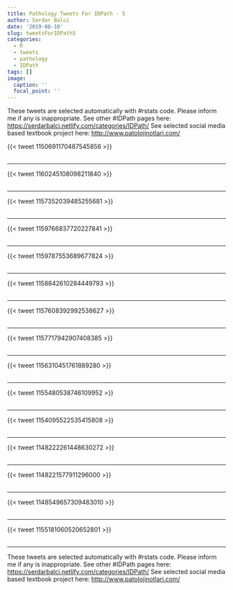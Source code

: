 ```yaml
---
title: Pathology Tweets For IDPath - 5
author: Serdar Balci
date: '2019-08-10'
slug: tweetsForIDPath5
categories:
  - R
  - tweets
  - pathology
  - IDPath
tags: []
image:
  caption: ''
  focal_point: ''
---
```



These tweets are selected automatically with #rstats code. Please inform me if any is inappropriate.
See other #IDPath pages here: https://serdarbalci.netlify.com/categories/IDPath/ 
See selected social media based textbook project here: http://www.patolojinotlari.com/

{{< tweet 1150691170487545856 >}}
<br>
<br>
<hr>
{{< tweet 1160245108098211840 >}}
<br>
<br>
<hr>
{{< tweet 1157352039485255681 >}}
<br>
<br>
<hr>
{{< tweet 1159766837720227841 >}}
<br>
<br>
<hr>
{{< tweet 1159787553689677824 >}}
<br>
<br>
<hr>
{{< tweet 1158842610284449793 >}}
<br>
<br>
<hr>
{{< tweet 1157608392992538627 >}}
<br>
<br>
<hr>
{{< tweet 1157717942907408385 >}}
<br>
<br>
<hr>
{{< tweet 1156310451761889280 >}}
<br>
<br>
<hr>
{{< tweet 1155480538746109952 >}}
<br>
<br>
<hr>
{{< tweet 1154095522535415808 >}}
<br>
<br>
<hr>
{{< tweet 1148222261448630272 >}}
<br>
<br>
<hr>
{{< tweet 1148221577911296000 >}}
<br>
<br>
<hr>
{{< tweet 1148549657309483010 >}}
<br>
<br>
<hr>
{{< tweet 1155181060520652801 >}}
<br>
<br>
<hr>


These tweets are selected automatically with #rstats code. Please inform me if any is inappropriate.
See other #IDPath pages here: https://serdarbalci.netlify.com/categories/IDPath/ 
See selected social media based textbook project here: http://www.patolojinotlari.com/

